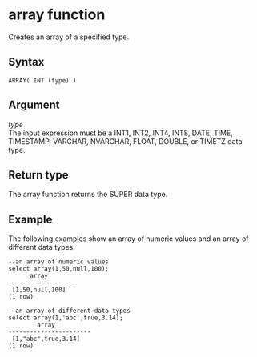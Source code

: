 # array function<a name="r_array"></a>

Creates an array of a specified type\.

## Syntax<a name="r_array-synopsis"></a>

```
ARRAY( INT (type) )
```

## Argument<a name="r_array-argument"></a>

 *type*   
The input expression must be a INT1, INT2, INT4, INT8, DATE, TIME, TIMESTAMP, VARCHAR, NVARCHAR, FLOAT, DOUBLE, or TIMETZ data type\.

## Return type<a name="r_array-return-type"></a>

The array function returns the SUPER data type\.

## Example<a name="r_array-example"></a>

The following examples show an array of numeric values and an array of different data types\.

```
--an array of numeric values
select array(1,50,null,100);
      array
------------------
 [1,50,null,100]
(1 row)

--an array of different data types
select array(1,'abc',true,3.14);
        array
-----------------------
 [1,"abc",true,3.14]
(1 row)
```